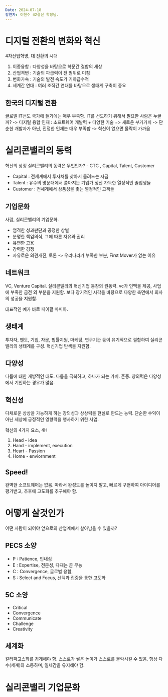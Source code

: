 ```yaml
---
Date: 2024-07-18
강연자: 이현수 42경산 학장님.
---
```

# 디지털 전환의 변화와 혁신
4차산업혁명, 대 전환의 시대
1. 이종융합 : 다양성을 바탕으로 학문간 결합의 세상
2. 산업격변 : 기술의 파급력이 전 범위로 미침
3. 변화가속 : 기술의 발전 속도가 기하급수적
4. 세계간 연대 : 여러 조직간 연대를 바탕으로 생태계 구축이 중요
## 한국의 디지털 전환
글로벌 IT선도 국가에 들기에는 매우 부족함. IT를 선도하기 위해서 필요한 사람은 누굴까?
-> 디지털 융합 인재 : 소프트웨어 개발력 + 다양한 기술 => 새로운 부가가치
-> 단순한 개발자가 아닌, 진정한 인재는 매우 부족함
-> 혁신이 없으면 몰락이 가까움

# 실리콘밸리의 동력
혁신의 상징 실리콘밸리의 동력은 무엇인가? - CTC , Capital, Talent, Customer
- Capital : 전세계에서 투자처를 찾아서 몰려드는 자금
- Talent : 유수의 명문대에서 쏟아지는 기업가 정신 가득한 열정적인 졸업생들
- Customer : 전세계에서 상품성을 좇는 열정적인 고객들

## 기업문화
사람, 실리콘밸리의 기업문화. 
- 엄격한 성과판단과 공정한 상벌
- 분명한 책임의식, 그에 따른 자유와 권리
- 유연한 고용
- 강력한 경쟁
- 자유로운 의견개진, 토론 -> 우리나라가 부족한 부분, First Mover가 없는 이유

## 네트워크
VC, Venture Capital. 실리콘밸리의 혁신기업 등장의 원동력. vc가 인맥을 제공, 사업에 부족한 금전 외 부분을 지원함. 보다 장기적인 시각을 바탕으로 다양한 측면에서 회사의 성공을 지원함.

대표적인 예가 바로 페이팔 마피아. 

## 생태계

투자자, 멘토, 기업, 자문, 법률지원, 마케팅, 연구기관 등이 유기적으로 결합하여 실리콘밸리의 생태계를 구성. 혁신기업 탄색을 지원함.

## 다양성
다름에 대한 개방적인 태도. 다름을 극복하고, 하나가 되는 가치. 존중.
창의력은 다양성에서 기인하는 경우가 많음. 

## 혁신성
다채로운 상상을 가능하게 하는 창의성과 상상력을 현실로 만드는 능력. 
단순한 수익이 아닌 세상에 긍정적인 영향력을 행사하기 위한 사업.

혁신의 4가지 요소, 4H
1. Head - idea
2. Hand - implement, execution
3. Heart - Passion
4. Home - enviornment
## Speed!
완벽한 소프트웨어는 없음. 따라서 완성도를 높이지 말고, 빠르게 구현하여 아이디어를 평가받고, 추후에 고도화를 추구해야 함.

# 어떻게 살것인가
어떤 사람이 되어야 앞으로의 산업계에서 살아남을 수 있을까?

## PECS 소양
- P : Patience, 인내심
- E : Expertise, 전문성, 다재는 곧 무능
- C : Convergence, 글로벌 융합, 
- S : Select and Focus, 선택과 집중을 통한 고도화

## 5C 소양
- Critical
- Convergence
- Communicate
- Challenge
- Creativity

## 세계화
갈라파고스화를 경계해야 함. 스스로가 쌓은 높이가 스스로를 몰락시킬 수 있음.
항상 다수(세계)와 소통하며, 일체감을 유지해야 함.

# 실리콘밸리 기업문화
